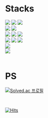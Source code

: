 <h1>Stacks</h1>
<div align="">
  <img src="https://img.shields.io/badge/C++-00599C?style=flat-square&logo=Cplusplus&logoColor=white"/>
  <img src="https://img.shields.io/badge/Python-3776AB?style=flat-square&logo=python&logoColor=white"/>
  <img src="https://img.shields.io/badge/JavaScript-F7DF1E?style=flat-square&logo=javascript&logoColor=black"/>
  </br>
  <img src="https://img.shields.io/badge/Linux-FCC624?style=flat-square&logo=Linux&logoColor=black"/>
  <img src="https://img.shields.io/badge/Amazon AWS-232F3E?style=flat-square&logo=amazonwebservices&logoColor=white"/>
  </br>
  <img src="https://img.shields.io/badge/Fastapi-009688?style=flat-square&logo=fastapi&logoColor=white"/>
  <img src="https://img.shields.io/badge/Node.js-5FA04E?style=flat-square&logo=nodedotjs&logoColor=white"/>
  <img src="https://img.shields.io/badge/NGINX-009639?style=flat-square&logo=nginx&logoColor=white"/>
  </br>
  <img src="https://img.shields.io/badge/Airflow-017CEE?style=flat-square&logo=ApacheAirflow&logoColor=white"/>
  <img src="https://img.shields.io/badge/PyTorch-EE4C2C?style=flat-square&logo=PyTorch&logoColor=white"/>
  <img src="https://img.shields.io/badge/TensorFlow-FF6F00?style=flat-square&logo=tensorflow&logoColor=white"/>
  </br>
  <img src="https://img.shields.io/badge/PostgreSQL-4169E1?style=flat-square&logo=PostgreSQL&logoColor=white"/>
  </br>
  <img src="https://img.shields.io/badge/Docker-2496ED?style=flat-square&logo=Docker&logoColor=white"/>
</div>
</br>

<h1>PS</h1>

[![Solved.ac
프로필](http://mazassumnida.wtf/api/generate_badge?boj=mondayy1)](https://solved.ac/mondayy1)

</br>

[![Hits](https://hits.seeyoufarm.com/api/count/incr/badge.svg?url=https%3A%2F%2Fgithub.com%2Fmondayy1&count_bg=%2379C83D&title_bg=%23555555&icon=&icon_color=%23E7E7E7&title=hits&edge_flat=true)](https://hits.seeyoufarm.com)
